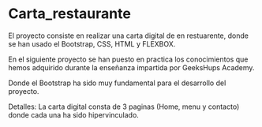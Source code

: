 # Carta_restaurante

El proyecto consiste en realizar una carta digital de en restuarente, donde se han usado el Bootstrap, CSS, HTML y FLEXBOX.

En el siguiente proyecto se han puesto en practica los conocimientos que hemos adquirido durante la enseñanza impartida por GeeksHups Academy.

Donde el Bootstrap ha sido muy fundamental para el desarrollo del proyecto.

Detalles: La carta digital consta de 3 paginas (Home, menu y contacto) donde cada una ha sido hipervinculado.









